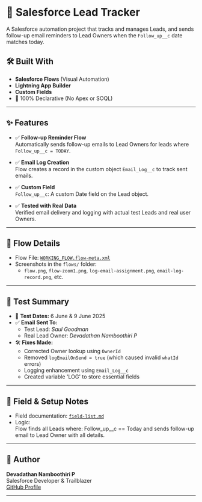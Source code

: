 # 📩 Salesforce Lead Tracker

A Salesforce automation project that tracks and manages Leads, and sends follow-up email reminders to Lead Owners when the `Follow_up__c` date matches today.

## 🛠️ Built With

- **Salesforce Flows** (Visual Automation)
- **Lightning App Builder**
- **Custom Fields**
- 🧼 100% Declarative (No Apex or SOQL)

---

## ✨ Features

- ✅ **Follow-up Reminder Flow**  
  Automatically sends follow-up emails to Lead Owners for leads where `Follow_up__c = TODAY`.

- ✅ **Email Log Creation**  
  Flow creates a record in the custom object `Email_Log__c` to track sent emails.

- ✅ **Custom Field**  
  `Follow_up__c`: A custom Date field on the Lead object.

- ✅ **Tested with Real Data**  
  Verified email delivery and logging with actual test Leads and real user Owners.

---

## 📂 Flow Details

- Flow File: [`WORKING_FLOW.flow-meta.xml`](flows/WORKING_FLOW.flow-meta.xml)
- Screenshots in the `flows/` folder:
  - `flow.png`, `flow-zoom1.png`, `log-email-assignment.png`, `email-log-record.png`, etc.

---

## 🧪 Test Summary

- 🧪 **Test Dates:** 6 June & 9 June 2025
- ✅ **Email Sent To:**
  - Test Lead: *Saul Goodman*
  - Real Lead Owner: *Devadathan Namboothiri P*
- 🛠️ **Fixes Made:**
  - Corrected Owner lookup using `OwnerId`
  - Removed `logEmailOnSend = true` (which caused invalid `whatId` errors)
  - Logging enhancement using `Email_Log__c`
  - Created variable 'LOG' to store essential fields
---

## 📝 Field & Setup Notes

- Field documentation: [`field-list.md`](setup-notes/field-list.md)
- Logic:  
  Flow finds all Leads where:
  Follow_up__c == Today
  and sends follow-up email to Lead Owner with all details.

---

## 👤 Author

**Devadathan Namboothiri P**  
Salesforce Developer & Trailblazer  
[GitHub Profile](https://github.com/your-github-handle)

---


